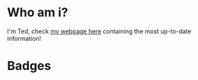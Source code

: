 # Who am i?
I'm Ted, check [my webpage here](https://tedtec.nl/) containing the most up-to-date information!

# Badges
<!-- my-badges start -->
<!-- my-badges end -->

